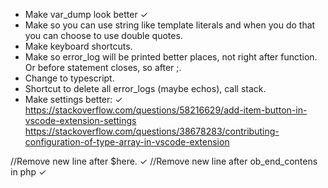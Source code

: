 - Make var_dump look better ✓
- Make so you can use string like template literals and when you do that you can choose to use double quotes.
- Make keyboard shortcuts.
- Make so error_log will be printed better places, not right after function. Or before statement closes, so after ;.
- Change to typescript.
- Shortcut to delete all error_logs (maybe echos), call stack.
- Make settings better: ✓
https://stackoverflow.com/questions/58216629/add-item-button-in-vscode-extension-settings 
https://stackoverflow.com/questions/38678283/contributing-configuration-of-type-array-in-vscode-extension

//Remove new line after $here. ✓
//Remove new line after ob_end_contens in php ✓
